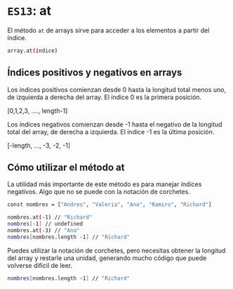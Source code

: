 # `ES13`: at

El método `at` de arrays sirve para acceder a los elementos a partir del índice.

``` bash
array.at(índice)
```

## Índices positivos y negativos en arrays

Los índices positivos comienzan desde 0 hasta la longitud total menos uno, de izquierda a derecha del array. El índice 0 es la primera posición.

[0,1,2,3, ...., length-1]

Los índices negativos comienzan desde -1 hasta el negativo de la longitud total del array, de derecha a izquierda. El índice -1 es la última posición.

[-length, ...,  -3, -2, -1]

## Cómo utilizar el método at

La utilidad más importante de este método es para manejar índices negativos. Algo que no se puede con la notación de corchetes.

``` bash
const nombres = ["Andres", "Valeria", "Ana", "Ramiro", "Richard"]

nombres.at(-1) // "Richard"
nombres[-1] // undefined
nombres.at(-3) // "Ana"
nombres[nombres.length -1] // "Richard"
```

Puedes utilizar la notación de corchetes, pero necesitas obtener la longitud del array y restarle una unidad, generando mucho código que puede volverse difícil de leer.

``` bash
nombres[nombres.length -1] // "Richard"
```
